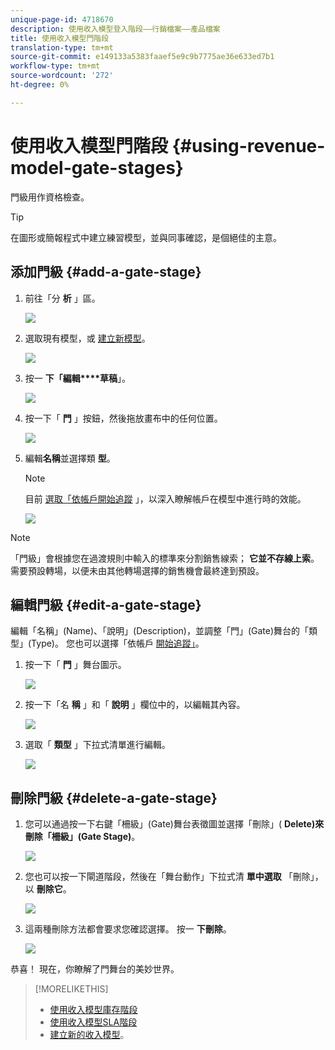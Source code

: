 ```yaml
---
unique-page-id: 4718670
description: 使用收入模型登入階段——行銷檔案——產品檔案
title: 使用收入模型門階段
translation-type: tm+mt
source-git-commit: e149133a5383faaef5e9c9b7775ae36e633ed7b1
workflow-type: tm+mt
source-wordcount: '272'
ht-degree: 0%

---
```



# 使用收入模型門階段 {#using-revenue-model-gate-stages}

門級用作資格檢查。

>[!TIP]
>
>在圖形或簡報程式中建立練習模型，並與同事確認，是個絕佳的主意。

## 添加門級 {#add-a-gate-stage}

1. 前往「分 **析** 」區。

   ![](assets/image2015-4-27-23-3a27-3a43.png)

1. 選取現有模型，或 [建立新模型](create-a-new-revenue-model.md)。

   ![](assets/image2015-4-27-15-3a6-3a30.png)

1. 按一 **下「編輯****草稿**」。

   ![](assets/image2015-4-27-12-3a10-3a49.png)

1. 按一下「 **門** 」按鈕，然後拖放畫布中的任何位置。

   ![](assets/image2015-4-27-16-3a54-3a19.png)

1. 編輯**名稱**並選擇類 **型**。

   >[!NOTE]
   >
   >目前 [選取「依帳戶開始追蹤](start-tracking-by-account-in-the-revenue-modeler.md) 」，以深入瞭解帳戶在模型中進行時的效能。

   ![](assets/image2015-4-28-12-3a1-3a7.png)

>[!NOTE]
>
>「門級」會根據您在過渡規則中輸入的標準來分割銷售線索； **它並不存線上索**。 需要預設轉場，以便未由其他轉場選擇的銷售機會最終達到預設。

## 編輯門級 {#edit-a-gate-stage}

編輯「名稱」(Name)、「說明」(Description)，並調整「門」(Gate)舞台的「類型」(Type)。 您也可以選擇「依帳戶 [開始追蹤」](start-tracking-by-account-in-the-revenue-modeler.md)。

1. 按一下「 **門** 」舞台圖示。

   ![](assets/image2015-4-27-17-3a11-3a41.png)

1. 按一下「名 **稱** 」和「 **說明** 」欄位中的，以編輯其內容。

   ![](assets/image2015-4-28-12-3a17-3a22.png)

1. 選取「 **類型** 」下拉式清單進行編輯。

   ![](assets/image2015-4-27-17-3a14-3a7.png)

## 刪除門級 {#delete-a-gate-stage}

1. 您可以通過按一下右鍵「柵級」(Gate)舞台表徵圖並選擇「刪除」( **Delete)來刪除「柵級」(Gate Stage)**。

   ![](assets/image2015-4-28-12-3a30-3a19.png)

1. 您也可以按一下閘道階段，然後在「舞台動作」下拉式清 **單中選取** 「刪除」，以 **刪除它**。

   ![](assets/image2015-4-28-12-3a56-3a28.png)

1. 這兩種刪除方法都會要求您確認選擇。 按一 **下刪除**。

   ![](assets/image2015-4-28-12-3a52-3a22.png)

恭喜！ 現在，你瞭解了門舞台的美妙世界。

>[!MORELIKETHIS]
>
>* [使用收入模型庫存階段](using-revenue-model-inventory-stages.md)
>* [使用收入模型SLA階段](using-revenue-model-sla-stages.md)
>* [建立新的收入模型](create-a-new-revenue-model.md)。

>



